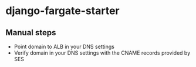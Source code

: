 # django-fargate-starter

## Manual steps
- Point domain to ALB in your DNS settings
- Verify domain in your DNS settings with the CNAME records provided by SES